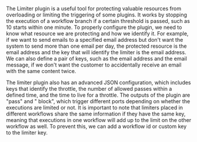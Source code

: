 The Limiter plugin is a useful tool for protecting valuable resources from overloading or limiting the triggering of
some plugins. It works by stopping the execution of a workflow branch if a certain threshold is passed, such as 10
starts within one minute. To properly configure the plugin, we need to know what resource we are protecting and how we
identify it. For example, if we want to send emails to a specified email address but don't want the system to send more
than one email per day, the protected resource is the email address and the key that will identify the limiter is the
email address. We can also define a pair of keys, such as the email address and the email message, if we don't want the
customer to accidentally receive an email with the same content twice.

The limiter plugin also has an advanced JSON configuration, which includes keys that identify the throttle, the number
of allowed passes within a defined time, and the time to live for a throttle. The outputs of the plugin are "pass" and "
block", which trigger different ports depending on whether the executions are limited or not. It is important to note
that limiters placed in different workflows share the same information if they have the same key, meaning that
executions in one workflow will add up to the limit on the other workflow as well. To prevent this, we can add a
workflow id or custom key to the limiter key.

